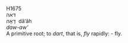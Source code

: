 H1675  
דּאה  
דָּאָה ‎ dâ‘âh  
*daw-aw‘*  
A primitive root; to *dart*, that is, *fly* rapidly: - fly.  
